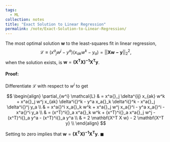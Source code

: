 ```yaml
---
tags:
  - ML
collection: notes
title: "Exact Solution to Linear Regression"
permalink: /note/Exact-Solution-to-Linear-Regression/
---
```

The most optimal solution $\mathbf{w}$ to the least-squares fit in linear regression,
$$
\mathcal{L} \equiv (x^a{}_j w^j - y^a) (x_a{}_k w^k - y_a) = || \mathbf{Xw - y} ||_2^2,
$$
when the solution exists, is $\mathbf{w} = \mathbf{(X^T X)^{-1} X^T y}$.

#### Proof:

Differentiate $\mathcal{L}$ with respect to $w^i$ to get 

$$
\begin{align}
\partial_{w^i} \mathcal{L}  & = x^a{}_j \delta^{ij} x_{ak} w^k + x^a{}_j w^j x_{ak} \delta^i{}^k - y^a x_a{}_k \delta^i{}^k - x^a{}_j \delta^i{}^j y_a \\
 & = x^a{}^i x_a{}_k w^k + x^a{}_j w^j x_a{}^i - y^a x_a{}^i - x^a{}^i y_a \\
 & = (x^T)^i{}_a x^a{}_k w^k + (x^T)^i{}_a x^a{}_j w^j - (x^T)^i{}_a y^a - (x^T)^i{}_a y^a \\
 & = 2 \mathbf{X^T X w} - 2 \mathbf{X^T y} \\ 
\end{align}
$$

Setting to zero implies that $\mathbf{w} = \mathbf{(X^T X)^{-1} X^T y}$. $\blacksquare$